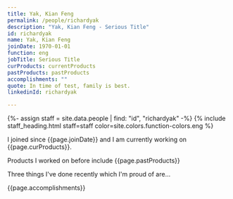 ```yaml
---
title: Yak, Kian Feng
permalink: /people/richardyak
description: "Yak, Kian Feng - Serious Title"
id: richardyak
name: Yak, Kian Feng
joinDate: 1970-01-01
function: eng
jobTitle: Serious Title
curProducts: currentProducts
pastProducts: pastProducts
accomplishments: ""
quote: In time of test, family is best.
linkedinId: richardyak

---
```


{%- assign staff = site.data.people | find: "id", "richardyak" -%}
{% include staff_heading.html staff=staff color=site.colors.function-colors.eng %}

<p>I joined since {{page.joinDate}} and I am currently working on {{page.curProducts}}.</p>

<p>Products I worked on before include {{page.pastProducts}}</p>

<p>Three things I've done recently which I'm proud of are...</p>
{{page.accomplishments}}
